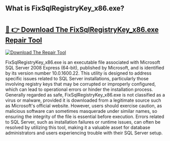 ## What is FixSqlRegistryKey_x86.exe? 

# <h2><a href="https://exedetect.com/download.php?FixSqlRegistryKey_x86.exe">🔗 👉 Download The FixSqlRegistryKey_x86.exe Repair Tool</a></h2>

[![Download The Repair Tool](https://exedetect.com/download-button.jpg)](https://exedetect.com/download.php?FixSqlRegistryKey_x86.exe)

FixSqlRegistryKey_x86.exe is an executable file associated with Microsoft SQL Server 2008 Express (64-bit), published by Microsoft, and is identified by its version number 10.0.1600.22. This utility is designed to address specific issues related to SQL Server installations, particularly those involving registry keys that may be corrupted or improperly configured, which can lead to operational errors or hinder the installation process. Generally regarded as safe, FixSqlRegistryKey_x86.exe is not classified as a virus or malware, provided it is downloaded from a legitimate source such as Microsoft's official website. However, users should exercise caution, as malicious software can sometimes masquerade under similar names, so ensuring the integrity of the file is essential before execution. Errors related to SQL Server, such as installation failures or runtime issues, can often be resolved by utilizing this tool, making it a valuable asset for database administrators and users experiencing trouble with their SQL Server setup.
